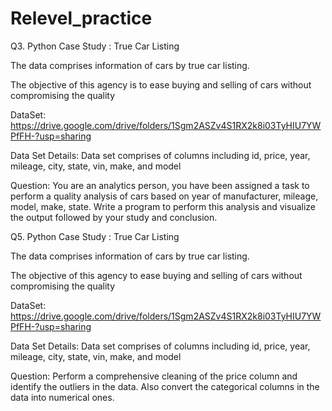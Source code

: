 # Relevel_practice
Q3. Python Case Study : True Car Listing


The data comprises information of cars by true car listing.

 

The objective of this agency is to ease buying and selling of cars without compromising the quality

 

DataSet: https://drive.google.com/drive/folders/1Sgm2ASZv4S1RX2k8i03TyHIU7YWPfFH-?usp=sharing

 

Data Set Details: Data set comprises of columns including id, price, year, mileage, city, state, vin, make, and model

 

Question: You are an analytics person, you have been assigned a task to perform a quality analysis of cars based on year of manufacturer, mileage, model, make, state. Write a program to perform this analysis and visualize the output followed by your study and conclusion.

Q5. Python Case Study : True Car Listing


The data comprises information of cars by true car listing.

 

The objective of this agency to ease buying and selling of cars without compromising the quality

 

DataSet: https://drive.google.com/drive/folders/1Sgm2ASZv4S1RX2k8i03TyHIU7YWPfFH-?usp=sharing

 

Data Set Details: Data set comprises of columns including id, price, year, mileage, city, state, vin, make, and model

 

Question: Perform a comprehensive cleaning of the price column and identify the outliers in the data. Also convert the categorical columns in the data into numerical ones.

 
